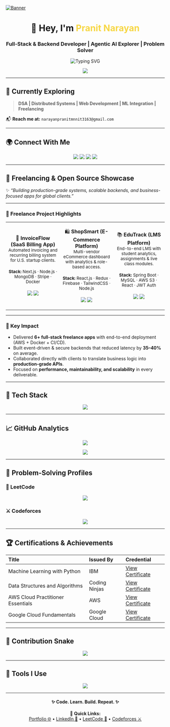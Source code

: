 [![Banner](https://user-images.githubusercontent.com/74038190/225813708-98b745f2-7d22-48cf-9150-083f1b00d6c9.gif)](https://user-images.githubusercontent.com/74038190/225813708-98b745f2-7d22-48cf-9150-083f1b00d6c9.gif)

<h1 align="center">👋 Hey, I'm <span style="color:#F7D745">Pranit Narayan</span></h1>
<h3 align="center">Full-Stack & Backend Developer | Agentic AI Explorer | Problem Solver</h3>

<p align="center">
  <img src="https://readme-typing-svg.herokuapp.com?font=Fira+Code&size=24&pause=1000&color=F7D745&center=true&vCenter=true&width=800&lines=Full-Stack+Developer;Backend+Engineer+(Spring+Boot+%7C+Node);Agentic+AI+Explorer;Freelancer+%26+Problem+Solver;800%2B+DSA+Problems+Solved" alt="Typing SVG" />
</p>

<p align="center">
  <img src="https://komarev.com/ghpvc/?username=pranit27-debug&label=Profile%20Views&color=0e75b6&style=flat-square" />
</p>

---

## 🌱 Currently Exploring
> **DSA | Distributed Systems | Web Development | ML Integration | Freelancing**

📬 **Reach me at:** `narayanpranitmnnit3163@gmail.com`

---

## 🌍 Connect With Me
<p align="center">
  <a href="https://leetcode.com/u/pranitnarayan27/"><img src="https://img.shields.io/badge/LeetCode-%23FFA116?style=for-the-badge&logo=leetcode&logoColor=white"/></a>
  <a href="https://codeforces.com/profile/Muscleblaze9694"><img src="https://img.shields.io/badge/Codeforces-%23445f9d?style=for-the-badge&logo=codeforces&logoColor=white"/></a>
  <a href="https://linkedin.com/in/pranit-narayan-202a5036b"><img src="https://img.shields.io/badge/LinkedIn-%230077B5?style=for-the-badge&logo=linkedin&logoColor=white"/></a>
  <a href="mailto:narayanpranitmnnit3163@gmail.com"><img src="https://img.shields.io/badge/Gmail-%23D14836?style=for-the-badge&logo=gmail&logoColor=white"/></a>
</p>

---

## 💼 Freelancing & Open Source Showcase

✨ *“Building production-grade systems, scalable backends, and business-focused apps for global clients.”*

---

### 🌟 Freelance Project Highlights

<div align="center">

<table>
<tr>
<td align="center" width="250">
  
🎨 **InvoiceFlow (SaaS Billing App)**  
<sub>Automated invoicing and recurring billing system for U.S. startup clients.</sub><br/><br/>
<sub><b>Stack:</b> Next.js · Node.js · MongoDB · Stripe · Docker</sub><br/><br/>
<img src="https://img.shields.io/badge/Next.js-black?logo=next.js&style=for-the-badge"/> 
<img src="https://img.shields.io/badge/Stripe-626CD9?logo=stripe&logoColor=white&style=for-the-badge"/>  

</td>
<td align="center" width="250">
  
🛍️ **ShopSmart (E-Commerce Platform)**  
<sub>Multi-vendor eCommerce dashboard with analytics & role-based access.</sub><br/><br/>
<sub><b>Stack:</b> React.js · Redux · Firebase · TailwindCSS · Node.js</sub><br/><br/>
<img src="https://img.shields.io/badge/React-61DAFB?logo=react&logoColor=black&style=for-the-badge"/> 
<img src="https://img.shields.io/badge/Firebase-FFCA28?logo=firebase&logoColor=black&style=for-the-badge"/>  

</td>
<td align="center" width="250">
  
📚 **EduTrack (LMS Platform)**  
<sub>End-to-end LMS with student analytics, assignments & live class modules.</sub><br/><br/>
<sub><b>Stack:</b> Spring Boot · MySQL · AWS S3 · React · JWT Auth</sub><br/><br/>
<img src="https://img.shields.io/badge/Spring%20Boot-6DB33F?logo=springboot&logoColor=white&style=for-the-badge"/> 
<img src="https://img.shields.io/badge/AWS-232F3E?logo=amazonaws&logoColor=white&style=for-the-badge"/>  

</td>
</tr>
</table>

</div>

---


### 💎 Key Impact
- Delivered **6+ full-stack freelance apps** with end-to-end deployment (AWS + Docker + CI/CD).  
- Built event-driven & secure backends that reduced latency by **35–40%** on average.  
- Collaborated directly with clients to translate business logic into **production-grade APIs**.  
- Focused on **performance, maintainability, and scalability** in every deliverable.  

---

## 🧠 Tech Stack
<p align="center">
  <img src="https://skillicons.dev/icons?i=cpp,java,py,js,ts,react,nextjs,nodejs,express,spring,postgres,mongodb,docker,aws,tailwind,flask,django,tensorflow,pytorch,git,github,linux" />
</p>

---

## 📈 GitHub Analytics
<p align="center">
  <img src="https://github-profile-summary-cards.vercel.app/api/cards/profile-details?username=pranit27-debug&theme=tokyonight" />
</p>

<p align="center">
  <img src="https://github-readme-activity-graph.vercel.app/graph?username=pranit27-debug&theme=react-dark&hide_border=true&area=true" />
</p>

---

## 🧩 Problem-Solving Profiles

### 🧠 LeetCode
<p align="center">
  <img src="https://leetcard.jacoblin.cool/pranitnarayan27?theme=dark&font=Fira%20Code&ext=contest&border=0&radius=10&width=600" />
</p>

### ⚔️ Codeforces
<p align="center">
  <img src="https://codeforces-readme-stats.vercel.app/api/card?username=Muscleblaze9694&theme=tokyonight" />
</p>

---

## 🏆 Certifications & Achievements

| Title | Issued By | Credential |
|:------|:-----------|:------------|
| Machine Learning with Python | IBM | [View Certificate](#) |
| Data Structures and Algorithms | Coding Ninjas | [View Certificate](#) |
| AWS Cloud Practitioner Essentials | AWS | [View Certificate](#) |
| Google Cloud Fundamentals | Google Cloud | [View Certificate](#) |

---

## 🐍 Contribution Snake
<p align="center">
  <img src="https://raw.githubusercontent.com/satty0104/satty0104/output/github-contribution-grid-snake-dark.svg" />
</p>

---

## 🧰 Tools I Use
<p align="center">
  <img src="https://skillicons.dev/icons?i=vscode,figma,git,github,postman,notion,replit,vercel,netlify,androidstudio" />
</p>

---

<h4 align="center">✨ Code. Learn. Build. Repeat. ✨</h4>

<p align="center">
  🔗 <strong>Quick Links:</strong><br/>
  <a href="#">Portfolio 🌐</a> •
  <a href="https://linkedin.com/in/pranit-narayan-202a5036b">LinkedIn 💼</a> •
  <a href="https://leetcode.com/u/pranitnarayan27/">LeetCode 🧩</a> •
  <a href="https://codeforces.com/profile/Muscleblaze9694">Codeforces ⚔️</a>
</p>

